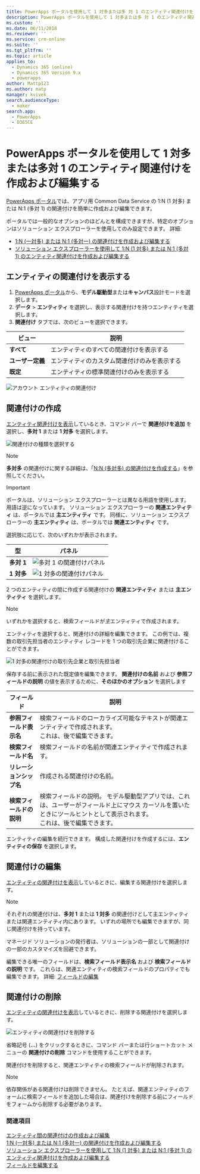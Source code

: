 ```yaml
---
title: PowerApps ポータルを使用して 1 対多または多 対 1 のエンティティ関連付けを作成および編集する | MicrosoftDocs
description: PowerApps ポータルを使用して 1 対多または多 対 1 のエンティティ関連付けを作成する方法について説明します
ms.custom: ''
ms.date: 06/11/2018
ms.reviewer: ''
ms.service: crm-online
ms.suite: ''
ms.tgt_pltfrm: ''
ms.topic: article
applies_to:
  - Dynamics 365 (online)
  - Dynamics 365 Version 9.x
  - powerapps
author: Mattp123
ms.author: matp
manager: kvivek
search.audienceType:
  - maker
search.app:
  - PowerApps
  - D365CE
---
```

# <a name="create-and-edit-one-to-many-or-many-to-one-entity-relationships-using-powerapps-portal"></a>PowerApps ポータルを使用して 1 対多または多対 1 のエンティティ関連付けを作成および編集する

[PowerApps ポータル](https://web.powerapps.com/?utm_source=padocs&utm_medium=linkinadoc&utm_campaign=referralsfromdoc)では、アプリ用 Common Data Service の 1:N (1 対多) または N:1 (多対 1) の関連付けを簡単に作成および編集できます。

ポータルでは一般的なオプションのほどんとを構成できますが、特定のオプションはソリューション エクスプローラーを使用してのみ設定できます。 詳細: 
- [1:N (一対多) または N:1 (多対一) の関連付けを作成および編集する](create-edit-1n-relationships.md)
- [ソリューション エクスプローラーを使用して 1:N (1 対多) または N:1 (多対 1) のエンティティ関連付けを作成および編集する](create-edit-1n-relationships-solution-explorer.md)

## <a name="view-entity-relationships"></a>エンティティの関連付けを表示する

1. [PowerApps ポータル](https://web.powerapps.com/?utm_source=padocs&utm_medium=linkinadoc&utm_campaign=referralsfromdoc)から、**モデル駆動型**または**キャンバス**設計モードを選択します。
2. **データ** > **エンティティ** を選択し、表示する関連付けを持つエンティティを選択します。
3. **関連付け** タブでは、次のビューを選択できます。 

 |ビュー|説明|
 |--|--|
 |**すべて**| エンティティのすべての関連付けを表示する|
 |**ユーザー定義**|エンティティのカスタム関連付けのみを表示する|
 |**既定**|エンティティの標準関連付けのみを表示する|
<!-- TODO: What is the actual difference between All and Default? -->

![アカウント エンティティの関連付け](media/view-account-relationships-portal.png)

## <a name="create-relationships"></a>関連付けの作成

[エンティティ関連付けを表示](#view-entity-relationships)しているとき、コマンド バーで **関連付けを追加** を選択し、**多対 1** または **1 対多** を選択します。

![関連付けの種類を選択する](media/add-relationship-menu-portal.png)

> [!NOTE]
> **多対多** の関連付けに関する詳細は、「[N:N (多対多) の関連付けを作成する](create-edit-nn-relationships.md)」を参照してください。

<!-- This may change going forward, but this is the way it is now. #2534972 -->
> [!Important]
> ポータルは、ソリューション エクスプローラーとは異なる用語を使用します。 用語は逆になっています。 ソリューション エクスプローラーの **関連エンティティ** は、ポータルでは **主エンティティ** です。 同様に、ソリューション エクスプローラーの **主エンティティ** は、ポータルでは **関連エンティティ** です。

選択肢に応じて、次のいずれかが表示されます。

<!-- These are the correct screenshots from the UI as of 6/11/18 -->
|型|パネル|
|--|--|
|**多対 1**|![多対 1 の関連付けパネル](media/many-to-one-relationship-panel.png)|
|**1 対多**|![1 対多の関連付けパネル](media/one-to-many-relationship-panel.png)|

2 つのエンティティの間に作成する関連付けの **関連エンティティ** または **主エンティティ** を選択します。 

> [!NOTE]
> いずれかを選択すると、検索フィールドが*主*エンティティで作成されます。

エンティティを選択すると、関連付けの詳細を編集できます。 この例では、複数の取引先担当者のエンティティ レコードを 1 つの取引先企業に関連付けることができます。

<!-- These are the correct screenshots from the UI as of 6/11/18 -->
![1 対多の関連付けの取引先企業と取引先担当者](media/One-to-many-account-contact.png)

保存する前に表示された既定値を編集できます。 **関連付けの名前** および **参照フィールドの説明** の値を表示するために、**そのほかのオプション** を選択します

|フィールド|説明|
|--|--|
|**参照フィールド表示名**|検索フィールドのローカライズ可能なテキストが関連エンティティで作成されます。<br />これは、後で編集できます。|
|**検索フィールド名**|検索フィールドの名前が関連エンティティで作成されます。|
|**リレーションシップ名**|作成される関連付けの名前。|
|**検索フィールドの説明**|検索フィールドの説明。 モデル駆動型アプリでは、これは、ユーザーがフィールド上にマウス カーソルを置いたときにツールヒントとして表示されます。 <br />これは、後で編集できます。|

エンティティの編集を続行できます。 構成した関連付けを作成するには、**エンティティの保存** を選択します。

## <a name="edit-relationships"></a>関連付けの編集

[エンティティの関連付けを表示](#view-entity-relationships)しているときに、編集する関連付けを選択します。

> [!NOTE]
> それぞれの関連付けは、**多対 1** または **1 対多** の関連付けとして主エンティティまたは関連エンティティ内にあります。 いずれの場所でも編集できますが、同じ関連付けを持っています。
>
> マネージド ソリューションの発行者は、ソリューションの一部として関連付けの一部のカスタマイズを回避できます。

編集できる唯一のフィールドは、**検索フィールド表示名** および **検索フィールドの説明** です。 これらは、関連エンティティの検索フィールドのプロパティでも編集できます。 詳細: [フィールドの編集](create-edit-field-portal.md#edit-a-field)

## <a name="delete-relationships"></a>関連付けの削除

[エンティティの関連付けを表示](#view-entity-relationships)しているときに、削除する関連付けを選択します。

![エンティティの関連付けを削除する](media/delete-entity-relationship-portal.png)

省略記号 (**...**) をクリックするときに、コマンド バーまたは行ショートカット メニューの **関連付けの削除** コマンドを使用することができます。

関連付けを削除すると、関連エンティティの検索フィールドが削除されます。

> [!NOTE]
> 依存関係がある関連付けは削除できません。 たとえば、関連エンティティのフォームに検索フィールドを追加した場合は、関連付けを削除する前にフィールドをフォームから削除する必要があります。

### <a name="see-also"></a>関連項目

[エンティティ間の関連付けの作成および編集](create-edit-entity-relationships.md)<br />
[1:N (一対多) または N:1 (多対一) の関連付けを作成および編集する](create-edit-1n-relationships.md)<br />
[ソリューション エクスプローラーを使用して 1:N (1 対多) または N:1 (多対 1) のエンティティ関連付けを作成および編集する](create-edit-1n-relationships-solution-explorer.md)<br />
[フィールドを編集する](create-edit-field-portal.md#edit-a-field)

